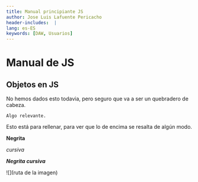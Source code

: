 ```yaml
---
title: Manual principiante JS
author: Jose Luis Lafuente Pericacho
header-includes:  |
lang: es-ES
keywords: [DAW, Usuarios]
---
```


# Manual de JS
## Objetos en JS

No hemos dados esto todavia, pero seguro que va a ser un quebradero de cabeza.

```
Algo relevante.
```

Esto está para rellenar, para ver que lo de encima se resalta de algún modo.

**Negrita**

*cursiva*

***Negrita cursiva***

![](ruta de la imagen)